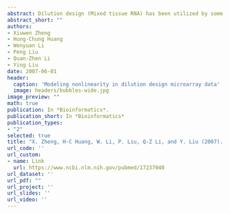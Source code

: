 ```yaml
---
abstract: Dilution design (Mixed tissue RNA) has been utilized by some researchers to evaluate and assess the performance of multiple microarray platforms. Current microarray data analysis approaches assume that the quantified signal intensities are linearly related to the expression of the corresponding genes in the sample. However, there are sources of nonlinearity in microarray expression measurements. Such nonlinearity study in the expressions of the RNA mixtures provides a new way to analyze gene expression data, and we argue that the nonlinearity can reveal novel information for microarray data analysis. Therefore, we proposed a statistical model, called proportion model, which is based on the linear regression analysis. To approximately quantify the nonlinearity in the dilution design, a new calibration, beta ratio (BR) was derived from the proportion model. Furthermore, a new adjusted fold change (adj-FC) was proposed to predict the true FC without nonlinearity, in particular for large FC. We applied our method to one microarray dilution dataset. The experimental results indicated that, to some extent, there are global biases comparing with the linear assumption for the significant genes. Further analysis of those highly expressed genes with significant nonlinearity revealed some promising results, e.g. 'poison' effect was discovered for some genes in RNA mixtures. The adj-FCs of those genes with 'poison' effect, indicate that the nonlinearity can be also caused by the inherent feature of the genes besides signal noise and technical variation. Moreover, when percentage of overlapping genes (POG) was used as a cross-platform consistency measure, adj-FC outperformed simple fold change to show that Affymetrix and Illumina platforms are consistent.
abstract_short: ""
authors:
- Xiuwen Zheng 
- Hung-Chung Huang  
- Wenyuan Li
- Peng Liu 
- Quan-Zhen Li  
- Ying Liu
date: 2007-06-01
header:
  caption: 'Modeling nonlinearity in dilution design microarray data'
  image: headers/bubbles-wide.jpg
image_preview: ""
math: true
publication: In *Bioinformatics*.
publication_short: In *Bioinformatics*
publication_types:
- "2"
selected: true
title: "X. Zheng, H-C Huang, W. Li, P. Liu, Q-Z Li, and Y. Liu (2007). Modeling nonlinearity in dilution design microarray data. Bioinformatics, 23(11):1339-1347."
url_code: ''
url_custom:
- name: Link
  url: https://www.ncbi.nlm.nih.gov/pubmed/17237040
url_dataset: ''
url_pdf: ""
url_project: ''
url_slides: ''
url_video: ''
---
```


